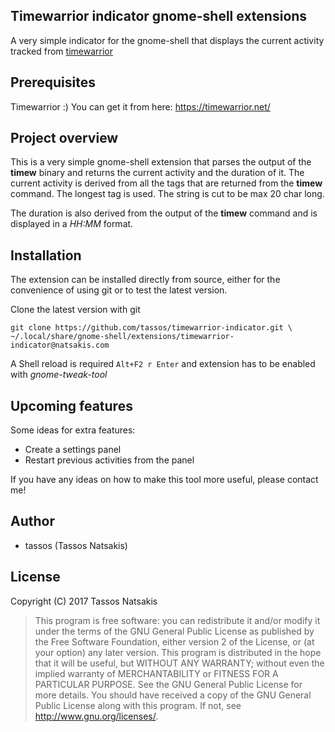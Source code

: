 ## Timewarrior indicator gnome-shell extensions

A very simple indicator for the gnome-shell that displays the current activity tracked from [timewarrior](https://timewarrior.net/)

## Prerequisites

Timewarrior :) You can get it from here: https://timewarrior.net/

## Project overview

This is a very simple gnome-shell extension that parses the output of the __timew__ binary and returns the current activity and the duration of it. The current activity is derived from all the tags that are returned from the __timew__ command. The longest tag is used. The string is cut to be max 20 char long.

The duration is also derived from the output of the __timew__ command and is displayed in a _HH:MM_ format.

## Installation

The extension can be installed directly from source,
either for the convenience of using git or to test the latest version.

Clone the latest version with git

    git clone https://github.com/tassos/timewarrior-indicator.git \
    ~/.local/share/gnome-shell/extensions/timewarrior-indicator@natsakis.com

A Shell reload is required <code>Alt+F2 r Enter</code> and extension
has to be enabled with *gnome-tweak-tool*

## Upcoming features

Some ideas for extra features:

- Create a settings panel
- Restart previous activities from the panel

If you have any ideas on how to make this tool more useful, please contact me!

## Author

  * tassos (Tassos Natsakis)

## License

Copyright (C) 2017 Tassos Natsakis

> This program is free software: you can redistribute it and/or modify it under the terms of the GNU General Public
> License as published by the Free Software Foundation, either version 2 of the License, or (at your option) any later
> version.
> This program is distributed in the hope that it will be useful, but WITHOUT ANY WARRANTY; without even the implied
> warranty of MERCHANTABILITY or FITNESS FOR A PARTICULAR PURPOSE. See the GNU General Public License for more details.
> You should have received a copy of the GNU General Public License along with this program.
> If not, see http://www.gnu.org/licenses/.
